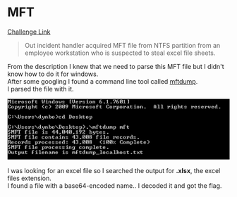 **MFT**
===================  
[Challenge Link](https://hubchallenges.s3-eu-west-1.amazonaws.com/Forensics/MFT)

> Out incident handler acquired MFT file from NTFS partition from an employee workstation who is suspected to steal excel file sheets.

From the description I knew that we need to parse this MFT file but I didn't know how to do it for windows.  
After some googling I found a command line tool called [mftdump](https://sectechno.com/mftdump-tool-to-parse-mft-files/).  
I parsed the file with it.

![](images/mft.png)

I was looking for an excel file so I searched the output for **.xlsx**, the excel files extension.  
I found a file with a base64-encoded name.. I decoded it and got the flag. 
